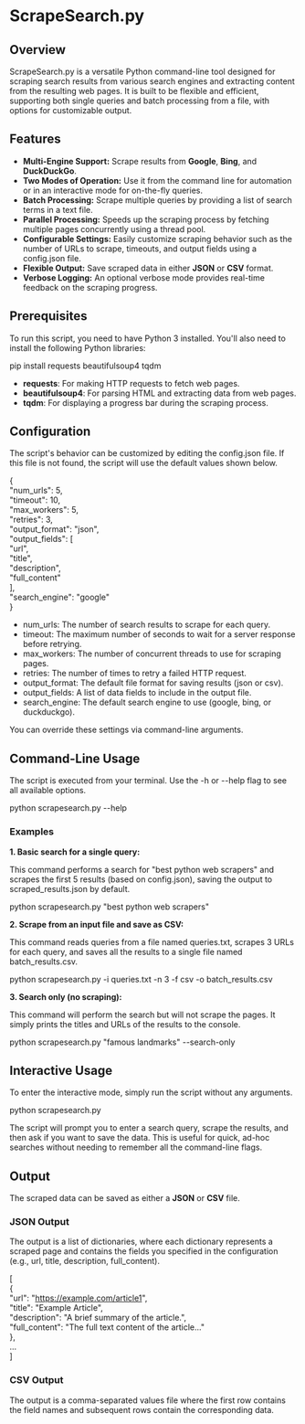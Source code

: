 # **ScrapeSearch.py**

## **Overview**

ScrapeSearch.py is a versatile Python command-line tool designed for scraping search results from various search engines and extracting content from the resulting web pages. It is built to be flexible and efficient, supporting both single queries and batch processing from a file, with options for customizable output.

## **Features**

* **Multi-Engine Support:** Scrape results from **Google**, **Bing**, and **DuckDuckGo**.  
* **Two Modes of Operation:** Use it from the command line for automation or in an interactive mode for on-the-fly queries.  
* **Batch Processing:** Scrape multiple queries by providing a list of search terms in a text file.  
* **Parallel Processing:** Speeds up the scraping process by fetching multiple pages concurrently using a thread pool.  
* **Configurable Settings:** Easily customize scraping behavior such as the number of URLs to scrape, timeouts, and output fields using a config.json file.  
* **Flexible Output:** Save scraped data in either **JSON** or **CSV** format.  
* **Verbose Logging:** An optional verbose mode provides real-time feedback on the scraping progress.

## **Prerequisites**

To run this script, you need to have Python 3 installed. You'll also need to install the following Python libraries:

pip install requests beautifulsoup4 tqdm

* **requests**: For making HTTP requests to fetch web pages.  
* **beautifulsoup4**: For parsing HTML and extracting data from web pages.  
* **tqdm**: For displaying a progress bar during the scraping process.

## **Configuration**

The script's behavior can be customized by editing the config.json file. If this file is not found, the script will use the default values shown below.

{  
    "num\_urls": 5,  
    "timeout": 10,  
    "max\_workers": 5,  
    "retries": 3,  
    "output\_format": "json",  
    "output\_fields": \[  
        "url",  
        "title",  
        "description",  
        "full\_content"  
    \],  
    "search\_engine": "google"  
}

* num\_urls: The number of search results to scrape for each query.  
* timeout: The maximum number of seconds to wait for a server response before retrying.  
* max\_workers: The number of concurrent threads to use for scraping pages.  
* retries: The number of times to retry a failed HTTP request.  
* output\_format: The default file format for saving results (json or csv).  
* output\_fields: A list of data fields to include in the output file.  
* search\_engine: The default search engine to use (google, bing, or duckduckgo).

You can override these settings via command-line arguments.

## **Command-Line Usage**

The script is executed from your terminal. Use the \-h or \--help flag to see all available options.

python scrapesearch.py \--help

### **Examples**

**1\. Basic search for a single query:**

This command performs a search for "best python web scrapers" and scrapes the first 5 results (based on config.json), saving the output to scraped\_results.json by default.

python scrapesearch.py "best python web scrapers"

**2\. Scrape from an input file and save as CSV:**

This command reads queries from a file named queries.txt, scrapes 3 URLs for each query, and saves all the results to a single file named batch\_results.csv.

python scrapesearch.py \-i queries.txt \-n 3 \-f csv \-o batch\_results.csv

**3\. Search only (no scraping):**

This command will perform the search but will not scrape the pages. It simply prints the titles and URLs of the results to the console.

python scrapesearch.py "famous landmarks" \--search-only

## **Interactive Usage**

To enter the interactive mode, simply run the script without any arguments.

python scrapesearch.py

The script will prompt you to enter a search query, scrape the results, and then ask if you want to save the data. This is useful for quick, ad-hoc searches without needing to remember all the command-line flags.

## **Output**

The scraped data can be saved as either a **JSON** or **CSV** file.

### **JSON Output**

The output is a list of dictionaries, where each dictionary represents a scraped page and contains the fields you specified in the configuration (e.g., url, title, description, full\_content).

\[  
    {  
        "url": "https://example.com/article1",  
        "title": "Example Article",  
        "description": "A brief summary of the article.",  
        "full\_content": "The full text content of the article..."  
    },  
    ...  
\]

### **CSV Output**

The output is a comma-separated values file where the first row contains the field names and subsequent rows contain the corresponding data.